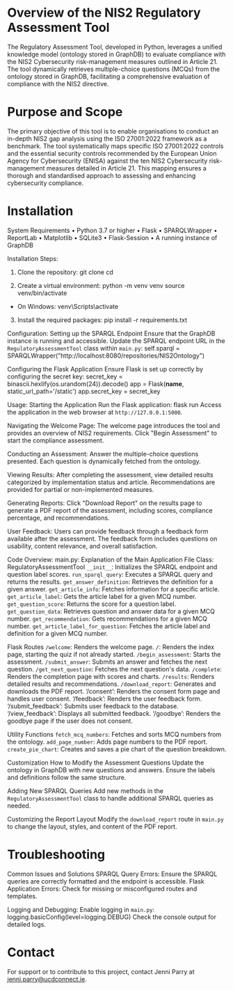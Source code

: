 # Overview of the NIS2 Regulatory Assessment Tool
The Regulatory Assessment Tool, developed in Python, leverages a unified knowledge model (ontology stored in GraphDB) to evaluate compliance with the NIS2 Cybersecurity risk-management measures outlined in Article 21. The tool dynamically retrieves multiple-choice questions (MCQs) from the ontology stored in GraphDB, facilitating a comprehensive evaluation of compliance with the NIS2 directive.

# Purpose and Scope
The primary objective of this tool is to enable organisations to conduct an in-depth NIS2 gap analysis using the ISO 27001:2022 framework as a benchmark. The tool systematically maps specific ISO 27001:2022 controls and the essential security controls recommended by the European Union Agency for Cybersecurity (ENISA) against the ten NIS2 Cybersecurity risk-management measures detailed in Article 21. This mapping ensures a thorough and standardised approach to assessing and enhancing cybersecurity compliance.

# Installation
System Requirements
•	Python 3.7 or higher
•	Flask
•	SPARQLWrapper
•	ReportLab
•	Matplotlib
•	SQLite3
•	Flask-Session
•	A running instance of GraphDB

Installation Steps: 
1. Clone the repository:
    git clone <repository-url>
    cd <repository-directory>

2. Create a virtual environment:
    python -m venv venv
    source venv/bin/activate  
* On Windows: venv\Scripts\activate

3. Install the required packages:
    pip install -r requirements.txt

Configuration: 
Setting up the SPARQL Endpoint
Ensure that the GraphDB instance is running and accessible. Update the SPARQL endpoint URL in the `RegulatoryAssessmentTool` class within `main.py`:
self.sparql = SPARQLWrapper("http://localhost:8080/repositories/NIS2Ontology")

Configuring the Flask Application
Ensure Flask is set up correctly by configuring the secret key:
secret_key = binascii.hexlify(os.urandom(24)).decode()
app = Flask(__name__, static_url_path='/static')
app.secret_key = secret_key


Usage: 
Starting the Application
Run the Flask application:
flask run
Access the application in the web browser at `http://127.0.0.1:5000`.

Navigating the Welcome Page: 
The welcome page introduces the tool and provides an overview of NIS2 requirements. Click "Begin Assessment" to start the compliance assessment.

Conducting an Assessment: 
Answer the multiple-choice questions presented. Each question is dynamically fetched from the ontology.

Viewing Results: 
After completing the assessment, view detailed results categorized by implementation status and article. Recommendations are provided for partial or non-implemented measures.

Generating Reports: 
Click "Download Report" on the results page to generate a PDF report of the assessment, including scores, compliance percentage, and recommendations.

User Feedback: 
Users can provide feedback through a feedback form available after the assessment. The feedback form includes questions on usability, content relevance, and overall satisfaction.

Code Overview: 
main.py: Explanation of the Main Application File
Class: RegulatoryAssessmentTool
`__init__`: Initializes the SPARQL endpoint and question label scores.
`run_sparql_query`: Executes a SPARQL query and returns the results.
`get_answer_definition`: Retrieves the definition for a given answer.
`get_article_info`: Fetches information for a specific article.
`get_article_label`: Gets the article label for a given MCQ number.
`get_question_score`: Returns the score for a question label.
`get_question_data`: Retrieves question and answer data for a given MCQ number.
`get_recommendation`: Gets recommendations for a given MCQ number.
`get_article_label_for_question`: Fetches the article label and definition for a given MCQ number.

Flask Routes
`/welcome`: Renders the welcome page.
`/`: Renders the index page, starting the quiz if not already started.
`/begin_assessment`: Starts the assessment.
`/submit_answer`: Submits an answer and fetches the next question.
`/get_next_question`: Fetches the next question's data.
`/complete`: Renders the completion page with scores and charts.
`/results`: Renders detailed results and recommendations.
`/download_report`: Generates and downloads the PDF report.
‘/consent’: Renders the consent form page and handles user consent.
‘/feedback’: Renders the user feedback form.
‘/submit_feedback’: Submits user feedback to the database.
‘/view_feedback’: Displays all submitted feedback.
‘/goodbye’: Renders the goodbye page if the user does not consent.

Utility Functions
`fetch_mcq_numbers`: Fetches and sorts MCQ numbers from the ontology.
`add_page_number`: Adds page numbers to the PDF report.
`create_pie_chart`: Creates and saves a pie chart of the question breakdown.

Customization
How to Modify the Assessment Questions
Update the ontology in GraphDB with new questions and answers. Ensure the labels and definitions follow the same structure.

Adding New SPARQL Queries
Add new methods in the `RegulatoryAssessmentTool` class to handle additional SPARQL queries as needed.

Customizing the Report Layout
Modify the `download_report` route in `main.py` to change the layout, styles, and content of the PDF report.

# Troubleshooting

Common Issues and Solutions
SPARQL Query Errors: Ensure the SPARQL queries are correctly formatted and the endpoint is accessible.
Flask Application Errors: Check for missing or misconfigured routes and templates.

Logging and Debugging: 
Enable logging in `main.py`:
logging.basicConfig(level=logging.DEBUG)
Check the console output for detailed logs.


# Contact
For support or to contribute to this project, contact Jenni Parry at jenni.parry@ucdconnect.ie.
